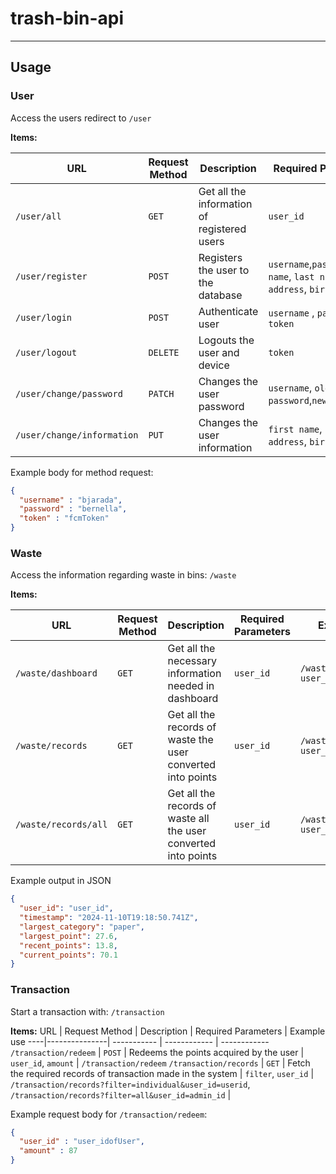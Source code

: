 # trash-bin-api
---

## Usage

### User

Access the users redirect to `/user`

**Items:**

URL | Request Method | Description | Required Parameters |  Example use 
----|---------------| ----------- | ------------ | ------------
`/user/all` | `GET` | Get all the information of registered users | `user_id` | `/user/all?user_id={user_id}`
`/user/register` | `POST` | Registers the user to the database | `username`,`password`,`first name`, `last name`, `address`, `birthday` | `/user/register`
`/user/login` | `POST` | Authenticate user | `username` , `password`, `token` | `/user/login`
`/user/logout` |   `DELETE` | Logouts the user and device | `token` | `/user/logout`
`/user/change/password` | `PATCH` | Changes the user password | `username`, `old password`,`new password` | `/user/change/password`
`/user/change/information` | `PUT` | Changes the user information | `first name`, `last name`, `address`, `birthday` | `/user/change/information`

Example body for method request:

```json
{
  "username" : "bjarada",
  "password" : "bernella",
  "token" : "fcmToken"
}
```


### Waste 
Access the information regarding waste in bins: `/waste`

**Items:**


URL | Request Method | Description | Required Parameters |  Example use 
----|---------------| ----------- | ------------ | ------------
`/waste/dashboard` | `GET` | Get all the necessary information needed in dashboard | `user_id` | `/waste/dashboard?user_id={user_id}`
`/waste/records` | `GET`| Get all the records of waste the user converted into points | `user_id` | `/waste/records?user_id={user_id}`
`/waste/records/all` | `GET` | Get all the records of waste all the user converted into points | `user_id` | `/waste/records/all?user_id=admin_id`

Example output in JSON

```json
{
  "user_id": "user_id",
  "timestamp": "2024-11-10T19:18:50.741Z",
  "largest_category": "paper",
  "largest_point": 27.6,
  "recent_points": 13.8,
  "current_points": 70.1
}
```


### Transaction


Start a transaction with: `/transaction`

**Items:**
URL | Request Method | Description | Required Parameters |  Example use 
----|---------------| ----------- | ------------ | ------------
`/transaction/redeem` | `POST` | Redeems the points acquired by the user | `user_id`, `amount` | `/transaction/redeem`
`/transaction/records` | `GET` | Fetch the required records of transaction made in the system | `filter`, `user_id` | `/transaction/records?filter=individual&user_id=userid`, `/transaction/records?filter=all&user_id=admin_id` | 

Example request body for `/transaction/redeem`:

```json
{
  "user_id" : "user_idofUser",
  "amount" : 87
}
```